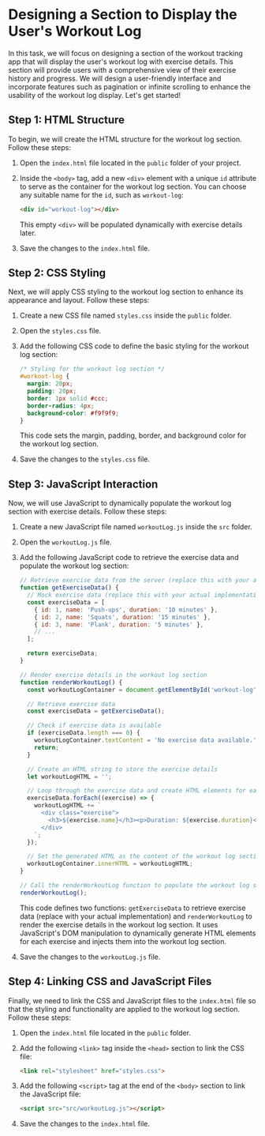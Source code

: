 # Designing a Section to Display the User's Workout Log

In this task, we will focus on designing a section of the workout tracking app that will display the user's workout log with exercise details. This section will provide users with a comprehensive view of their exercise history and progress. We will design a user-friendly interface and incorporate features such as pagination or infinite scrolling to enhance the usability of the workout log display. Let's get started!

## Step 1: HTML Structure

To begin, we will create the HTML structure for the workout log section. Follow these steps:

1. Open the `index.html` file located in the `public` folder of your project.

2. Inside the `<body>` tag, add a new `<div>` element with a unique `id` attribute to serve as the container for the workout log section. You can choose any suitable name for the `id`, such as `workout-log`:

   ```html
   <div id="workout-log"></div>
   ```

   This empty `<div>` will be populated dynamically with exercise details later.

3. Save the changes to the `index.html` file.

## Step 2: CSS Styling

Next, we will apply CSS styling to the workout log section to enhance its appearance and layout. Follow these steps:

1. Create a new CSS file named `styles.css` inside the `public` folder.

2. Open the `styles.css` file.

3. Add the following CSS code to define the basic styling for the workout log section:

   ```css
   /* Styling for the workout log section */
   #workout-log {
     margin: 20px;
     padding: 20px;
     border: 1px solid #ccc;
     border-radius: 4px;
     background-color: #f9f9f9;
   }
   ```

   This code sets the margin, padding, border, and background color for the workout log section.

4. Save the changes to the `styles.css` file.

## Step 3: JavaScript Interaction

Now, we will use JavaScript to dynamically populate the workout log section with exercise details. Follow these steps:

1. Create a new JavaScript file named `workoutLog.js` inside the `src` folder.

2. Open the `workoutLog.js` file.

3. Add the following JavaScript code to retrieve the exercise data and populate the workout log section:

   ```javascript
   // Retrieve exercise data from the server (replace this with your actual implementation)
   function getExerciseData() {
     // Mock exercise data (replace this with your actual implementation)
     const exerciseData = [
       { id: 1, name: 'Push-ups', duration: '10 minutes' },
       { id: 2, name: 'Squats', duration: '15 minutes' },
       { id: 3, name: 'Plank', duration: '5 minutes' },
       // ...
     ];

     return exerciseData;
   }

   // Render exercise details in the workout log section
   function renderWorkoutLog() {
     const workoutLogContainer = document.getElementById('workout-log');

     // Retrieve exercise data
     const exerciseData = getExerciseData();

     // Check if exercise data is available
     if (exerciseData.length === 0) {
       workoutLogContainer.textContent = 'No exercise data available.';
       return;
     }

     // Create an HTML string to store the exercise details
     let workoutLogHTML = '';

     // Loop through the exercise data and create HTML elements for each exercise
     exerciseData.forEach((exercise) => {
       workoutLogHTML += `
         <div class="exercise">
           <h3>${exercise.name}</h3><p>Duration: ${exercise.duration}</p>
         </div>
       `;
     });

     // Set the generated HTML as the content of the workout log section
     workoutLogContainer.innerHTML = workoutLogHTML;
   }

   // Call the renderWorkoutLog function to populate the workout log section
   renderWorkoutLog();
   ```

   This code defines two functions: `getExerciseData` to retrieve exercise data (replace with your actual implementation) and `renderWorkoutLog` to render the exercise details in the workout log section. It uses JavaScript's DOM manipulation to dynamically generate HTML elements for each exercise and injects them into the workout log section.

4. Save the changes to the `workoutLog.js` file.

## Step 4: Linking CSS and JavaScript Files

Finally, we need to link the CSS and JavaScript files to the `index.html` file so that the styling and functionality are applied to the workout log section. Follow these steps:

1. Open the `index.html` file located in the `public` folder.

2. Add the following `<link>` tag inside the `<head>` section to link the CSS file:

   ```html
   <link rel="stylesheet" href="styles.css">
   ```

3. Add the following `<script>` tag at the end of the `<body>` section to link the JavaScript file:

   ```html
   <script src="src/workoutLog.js"></script>
   ```

4. Save the changes to the `index.html` file.
